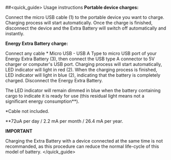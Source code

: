 ##<quick_guide> Usage instructions
**Portable device charges:**

Connect the micro USB cable (1) to the portable device you want to charge. Charging process will start automatically. Once the charge is finished, disconnect the device and the Extra Battery will switch off automatically and instantly.


**Energy Extra Battery charge:**

Connect any cable * Micro USB - USB A Type to micro USB port of your Energy Extra Battery (3), then connect the USB type A connector to 5V charger or computer's USB port. Charging process will start automatically, LED indicator will light in red (2). When the charging process is finished, LED indicator will light in blue (2), indicating that the battery is completely charged. Disconnect the Energy Extra Battery. 

The LED indicator will remain dimmed in blue when the battery containing cargo to indicate it is ready for use (this residual light means not a significant energy consumption**).

*Cable not included.

**72uA per day / 2.2 mA per month / 26.4 mA per year.

**IMPORTANT**

Charging the Extra Battery with a device connected at the same time is not recommanded, as this procedure can reduce the normal life-cycle of this model of battery.
</quick_guide>
